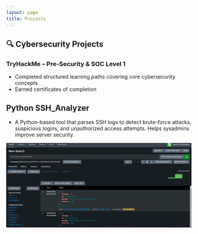 ```yaml
---
layout: page
title: Projects
---
```


## 🔍 Cybersecurity Projects

### TryHackMe – Pre-Security & SOC Level 1
- Completed structured learning paths covering core cybersecurity concepts
- Earned certificates of completion

## Python SSH_Analyzer
- A Python-based tool that parses SSH logs to detect brute-force attacks, suspicious logins, and unauthorized access attempts. Helps sysadmins improve server security.
<img src="./Screenshot 2025-04-24 170559.png" alt="Mahmoud Mousa" width="500">


